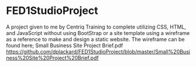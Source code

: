 # FED1StudioProject
A project given to me by Centriq Training to complete utilizing CSS, HTML, and JavaScript without using BootStrap or a site template using a wireframe as a reference to make and design a static website. The wireframe can be found here;
Small Business Site Project Brief.pdf
https://github.com/dplackard/FED1StudioProject/blob/master/Small%20Business%20Site%20Project%20Brief.pdf
